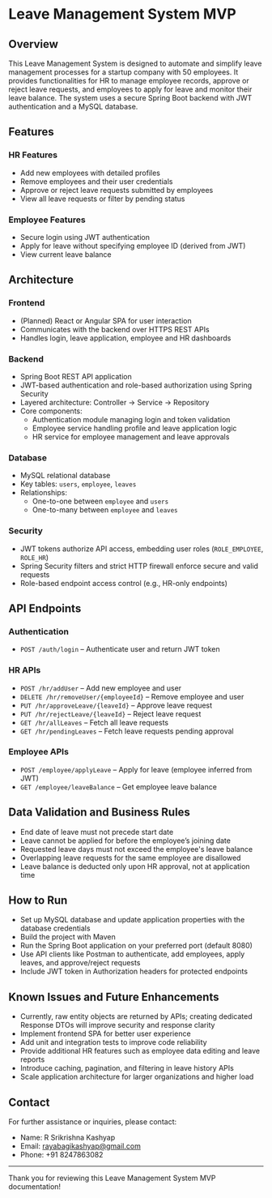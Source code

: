 # Leave Management System MVP

## Overview

This Leave Management System is designed to automate and simplify leave management processes for a startup company with 50 employees. It provides functionalities for HR to manage employee records, approve or reject leave requests, and employees to apply for leave and monitor their leave balance. The system uses a secure Spring Boot backend with JWT authentication and a MySQL database.

## Features

### HR Features
- Add new employees with detailed profiles
- Remove employees and their user credentials
- Approve or reject leave requests submitted by employees
- View all leave requests or filter by pending status

### Employee Features
- Secure login using JWT authentication
- Apply for leave without specifying employee ID (derived from JWT)
- View current leave balance

## Architecture

### Frontend
- (Planned) React or Angular SPA for user interaction
- Communicates with the backend over HTTPS REST APIs
- Handles login, leave application, employee and HR dashboards

### Backend
- Spring Boot REST API application
- JWT-based authentication and role-based authorization using Spring Security
- Layered architecture: Controller → Service → Repository
- Core components:
    - Authentication module managing login and token validation
    - Employee service handling profile and leave application logic
    - HR service for employee management and leave approvals

### Database
- MySQL relational database
- Key tables: `users`, `employee`, `leaves`
- Relationships:
    - One-to-one between `employee` and `users`
    - One-to-many between `employee` and `leaves`

### Security
- JWT tokens authorize API access, embedding user roles (`ROLE_EMPLOYEE`, `ROLE_HR`)
- Spring Security filters and strict HTTP firewall enforce secure and valid requests
- Role-based endpoint access control (e.g., HR-only endpoints)

## API Endpoints

### Authentication
- `POST /auth/login` – Authenticate user and return JWT token

### HR APIs
- `POST /hr/addUser` – Add new employee and user
- `DELETE /hr/removeUser/{employeeId}` – Remove employee and user
- `PUT /hr/approveLeave/{leaveId}` – Approve leave request
- `PUT /hr/rejectLeave/{leaveId}` – Reject leave request
- `GET /hr/allLeaves` – Fetch all leave requests
- `GET /hr/pendingLeaves` – Fetch leave requests pending approval

### Employee APIs
- `POST /employee/applyLeave` – Apply for leave (employee inferred from JWT)
- `GET /employee/leaveBalance` – Get employee leave balance

## Data Validation and Business Rules
- End date of leave must not precede start date
- Leave cannot be applied for before the employee’s joining date
- Requested leave days must not exceed the employee's leave balance
- Overlapping leave requests for the same employee are disallowed
- Leave balance is deducted only upon HR approval, not at application time

## How to Run

- Set up MySQL database and update application properties with the database credentials
- Build the project with Maven
- Run the Spring Boot application on your preferred port (default 8080)
- Use API clients like Postman to authenticate, add employees, apply leaves, and approve/reject requests
- Include JWT token in Authorization headers for protected endpoints

## Known Issues and Future Enhancements

- Currently, raw entity objects are returned by APIs; creating dedicated Response DTOs will improve security and response clarity
- Implement frontend SPA for better user experience
- Add unit and integration tests to improve code reliability
- Provide additional HR features such as employee data editing and leave reports
- Introduce caching, pagination, and filtering in leave history APIs
- Scale application architecture for larger organizations and higher load

## Contact

For further assistance or inquiries, please contact:

- Name: R Srikrishna Kashyap
- Email: rayabagikashyap@gmail.com
- Phone: +91 8247863082

***

Thank you for reviewing this Leave Management System MVP documentation!
